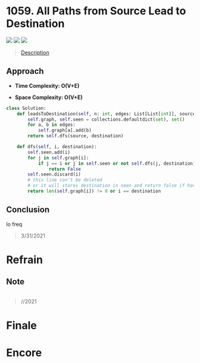# 1059. All Paths from Source Lead to Destination

![](https://img.shields.io/badge/Difficulty-Medium-%23f0ad4e)
![](https://img.shields.io/badge/topic-dfs-critical)
![](https://img.shields.io/badge/topic-graph-critical)

> [Description](https://leetcode.com/problems/all-paths-from-source-lead-to-destination/)


## Approach

- **Time Complexity: O(V+E)**

- **Space Complexity: O(V+E)**

```python
class Solution:
    def leadsToDestination(self, n: int, edges: List[List[int]], source: int, destination: int) -> bool:
        self.graph, self.seen = collections.defaultdict(set), set()
        for a, b in edges:
            self.graph[a].add(b)
        return self.dfs(source, destination)

    def dfs(self, i, destination):
        self.seen.add(i)
        for j in self.graph[i]:
            if j == i or j in self.seen or not self.dfs(j, destination):
                return False
        self.seen.discard(i)
        # this line can't be deleted
        # or it will stores destination in seen and return false if have two paths
        return len(self.graph[i]) != 0 or i == destination
```

## Conclusion

lo freq

> 3/31/2021

# Refrain

## Note

```python

```

> //2021

# Finale

# Encore